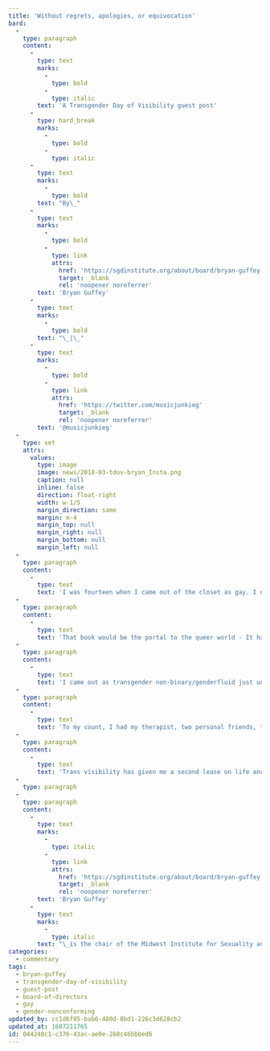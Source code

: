 ```yaml
---
title: 'Without regrets, apologies, or equivocation'
bard:
  -
    type: paragraph
    content:
      -
        type: text
        marks:
          -
            type: bold
          -
            type: italic
        text: 'A Transgender Day of Visibility guest post'
      -
        type: hard_break
        marks:
          -
            type: bold
          -
            type: italic
      -
        type: text
        marks:
          -
            type: bold
        text: "By\_"
      -
        type: text
        marks:
          -
            type: bold
          -
            type: link
            attrs:
              href: 'https://sgdinstitute.org/about/board/bryan-guffey'
              target: _blank
              rel: 'noopener noreferrer'
        text: 'Bryan Guffey'
      -
        type: text
        marks:
          -
            type: bold
        text: "\_|\_"
      -
        type: text
        marks:
          -
            type: bold
          -
            type: link
            attrs:
              href: 'https://twitter.com/musicjunkieg'
              target: _blank
              rel: 'noopener noreferrer'
        text: '@musicjunkieg'
  -
    type: set
    attrs:
      values:
        type: image
        image: news/2018-03-tdov-bryan_Insta.png
        caption: null
        inline: false
        direction: float-right
        width: w-1/5
        margin_direction: same
        margin: m-4
        margin_top: null
        margin_right: null
        margin_bottom: null
        margin_left: null
  -
    type: paragraph
    content:
      -
        type: text
        text: 'I was fourteen when I came out of the closet as gay. I only knew what being gay was because of some sex ed stuff from 5th and 6th grade, and because we had gotten a computer at home when I was ten. A Macintosh LC II, it came with a big yellow book called "The Internet Yellow Pages.” Had my parents been aware of what that book contained, I don’t think they would’ve left it in the open.'
  -
    type: paragraph
    content:
      -
        type: text
        text: 'That book would be the portal to the queer world - It had a whole section on “Sex” and it opened up an entire world for me. I needed this world because in my real world, in 1992 in Solon, Ohio, I had no gay role models. There was nobody on TV that was gay, there was nobody in my life that was gay, there was nobody at school that I knew was gay. There was only me, trying to figure out who I was and what it meant. Not having any role models meant that I found out a lot of things the hard way—I was abused by peers in high school and taken advantage of because I didn’t know any better—about sex, about relationships, about friendship. I was so desperate for recognition by someone who was like me that I latched on to whatever I could find, and that had serious consequences for my mental health, my social growth, and my ability to form healthy relationships for years to come. Lack of visibility left me a victim.'
  -
    type: paragraph
    content:
      -
        type: text
        text: 'I came out as transgender non-binary/genderfluid just under a year ago. Once again, the internet helped me. It helped me understand such a thing existed, it helped me understand the terminology. But more than anything, the world has changed. There are trans people who are visible—in the media, in the arts, in technology, in sports, etc. There were non-binary people that I could meet and talk to and become friends with—on and offline. This, it turns out, was the key to navigating the very strange and confusing and scary and concerning feelings and emotions I was having around my gender.'
  -
    type: paragraph
    content:
      -
        type: text
        text: 'To my count, I had my therapist, two personal friends, the person I was dating, an entire community of people on Facebook and a ton of incredible allies who were personal friends. There was a whole group for people I could talk to about my feelings and my questions and my experiences. I could see that nonbinary people had tremendous success in various fields (Alex Newell, Justin Vivian Bond, Rose McGowan, Jill Soloway, Amandla Stenberg, Justin Elizabeth Sayre, and more). Heck, there was a conference about being non-binary in the tech world, where I work! All of this and more gave me the confidence to come out as non-binary less than two months after it really clicked for me, unlike the more than 5 years I spent in the closet as gay. It was the visibility of trans individuals all around me that gave me, and gives me the confidence to be me and to fight to be recognized and respected as me, at work, at home, in my volunteer work, or just out in the community. It has helped me become the advocate for myself and others like me that I couldn’t be back when I was fourteen.'
  -
    type: paragraph
    content:
      -
        type: text
        text: 'Trans visibility has given me a second lease on life and is allowing me to truly be me, all of me, without regrets, apologies, or equivocation. That is what visibility means to me.'
  -
    type: paragraph
  -
    type: paragraph
    content:
      -
        type: text
        marks:
          -
            type: italic
          -
            type: link
            attrs:
              href: 'https://sgdinstitute.org/about/board/bryan-guffey'
              target: _blank
              rel: 'noopener noreferrer'
        text: 'Bryan Guffey'
      -
        type: text
        marks:
          -
            type: italic
        text: "\_is the chair of the Midwest Institute for Sexuality and Gender Diversity board of directors."
categories:
  - commentary
tags:
  - bryan-guffey
  - transgender-day-of-visibility
  - guest-post
  - board-of-directors
  - gay
  - gender-nonconforming
updated_by: cc1d6f85-bab6-480d-8bd1-226c3d628cb2
updated_at: 1607211765
id: 044240c1-c376-43ac-ae0e-2b8c46bbbed6
---
```

